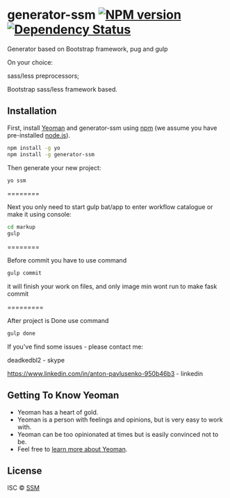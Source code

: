 # generator-ssm [![NPM version][npm-image]][npm-url] [![Dependency Status][daviddm-image]][daviddm-url]
 Generator based on Bootstrap framework, pug and gulp

 On your choice:

 sass/less preprocessors;

 Bootstrap sass/less framework based.

## Installation

First, install [Yeoman](http://yeoman.io) and generator-ssm using [npm](https://www.npmjs.com/) (we assume you have pre-installed [node.js](https://nodejs.org/)).

```bash
npm install -g yo
npm install -g generator-ssm
```

Then generate your new project:

```bash
yo ssm
```
========

Next you only need to start gulp bat/app to enter workflow catalogue or make it using console:

```bash
cd markup
gulp
```
========

Before commit you have to use command 

```bash
gulp commit
```

it will finish your work on files, and only image min wont run to make fask commit

=========

After project is Done use command

```bash
gulp done
```


 If you've find some issues - please contact me:

 deadkedbl2 - skype

 https://www.linkedin.com/in/anton-pavlusenko-950b46b3 - linkedin

## Getting To Know Yeoman

 * Yeoman has a heart of gold.
 * Yeoman is a person with feelings and opinions, but is very easy to work with.
 * Yeoman can be too opinionated at times but is easily convinced not to be.
 * Feel free to [learn more about Yeoman](http://yeoman.io/).

## License

ISC © [SSM]()


[npm-image]: https://badge.fury.io/js/generator-ssm.svg
[npm-url]: https://npmjs.org/package/generator-ssm
[travis-image]: https://travis-ci.org/ssmWebExpert/generator-ssm.svg?branch=master
[travis-url]: https://travis-ci.org/ssmWebExpert/generator-ssm
[daviddm-image]: https://david-dm.org/ssmWebExpert/generator-ssm.svg?theme=shields.io
[daviddm-url]: https://david-dm.org/ssmWebExpert/generator-ssm
